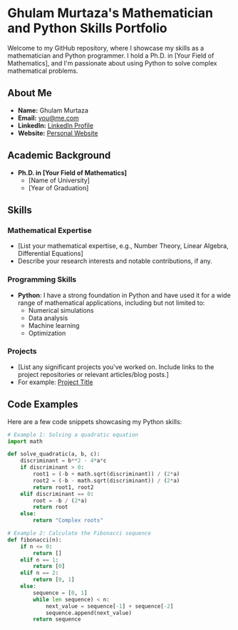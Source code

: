 # Ghulam Murtaza's Mathematician and Python Skills Portfolio

Welcome to my GitHub repository, where I showcase my skills as a mathematician and Python programmer. I hold a Ph.D. in [Your Field of Mathematics], and I'm passionate about using Python to solve complex mathematical problems.

## About Me

- **Name:** Ghulam Murtaza
- **Email:** you@me.com
- **LinkedIn:** [LinkedIn Profile](https://www.linkedin.com/in/ghulam-murtaza)
- **Website:** [Personal Website](https://www.ghulammurtaza.com)

## Academic Background

- **Ph.D. in [Your Field of Mathematics]**
  - [Name of University]
  - [Year of Graduation]
  
## Skills

### Mathematical Expertise

- [List your mathematical expertise, e.g., Number Theory, Linear Algebra, Differential Equations]
- Describe your research interests and notable contributions, if any.

### Programming Skills

- **Python**: I have a strong foundation in Python and have used it for a wide range of mathematical applications, including but not limited to:
  - Numerical simulations
  - Data analysis
  - Machine learning
  - Optimization

### Projects

- [List any significant projects you've worked on. Include links to the project repositories or relevant articles/blog posts.]
- For example: [Project Title](link-to-project)

## Code Examples

Here are a few code snippets showcasing my Python skills:

```python
# Example 1: Solving a quadratic equation
import math

def solve_quadratic(a, b, c):
    discriminant = b**2 - 4*a*c
    if discriminant > 0:
        root1 = (-b + math.sqrt(discriminant)) / (2*a)
        root2 = (-b - math.sqrt(discriminant)) / (2*a)
        return root1, root2
    elif discriminant == 0:
        root = -b / (2*a)
        return root
    else:
        return "Complex roots"

# Example 2: Calculate the Fibonacci sequence
def fibonacci(n):
    if n <= 0:
        return []
    elif n == 1:
        return [0]
    elif n == 2:
        return [0, 1]
    else:
        sequence = [0, 1]
        while len sequence) < n:
            next_value = sequence[-1] + sequence[-2]
            sequence.append(next_value)
        return sequence
